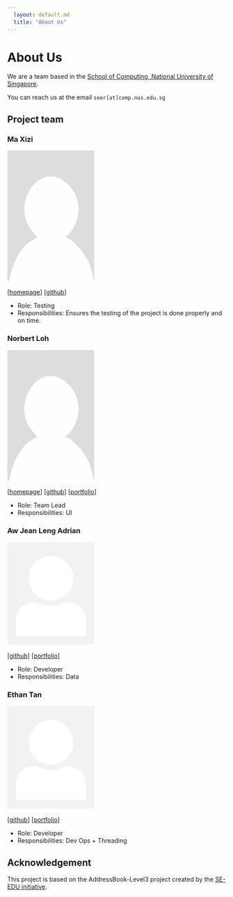 ```yaml
---
  layout: default.md
  title: "About Us"
---
```


# About Us

We are a team based in the [School of Computing, National University of Singapore](http://www.comp.nus.edu.sg).

You can reach us at the email `seer[at]comp.nus.edu.sg`

## Project team

### Ma Xizi

<img src="images/maxizi.png" width="200px">

[[homepage](http://www.comp.nus.edu.sg/~damithch)]
[[github](https://github.com/Ma-Xizi)]

* Role: Testing
* Responsibilities: Ensures the testing of the project is done properly and on time.

### Norbert Loh

<img src="images/norbertloh.png" width="200px">

[[homepage](http://www.comp.nus.edu.sg/~damithch)]
[[github](https://github.com/norbertloh)]
[[portfolio](team/johndoe.md)]

* Role: Team Lead
* Responsibilities: UI

### Aw Jean Leng Adrian

<img src="images/johndoe.png" width="200px">

[[github](https://github.com/Chronoxy)]
[[portfolio](team/johndoe.md)]

* Role: Developer
* Responsibilities: Data

### Ethan Tan

<img src="images/johndoe.png" width="200px">

[[github](http://github.com/ethantyh692)]
[[portfolio](team/ethantyh692.md)]

* Role: Developer
* Responsibilities: Dev Ops + Threading

## Acknowledgement
This project is based on the AddressBook-Level3 project created by the [SE-EDU initiative](https://se-education.org).


